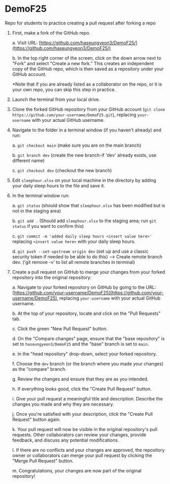 # DemoF25
Repo for students to practice creating a pull request after forking a repo

1. First, make a fork of the GitHub repo.

    a. Visit URL: [https://github.com/haseungyeon3/DemoF25/](https://github.com/haseungyeon3/DemoF25/)

    b. In the top right corner of the screen, click on the down arrow next to "Fork" and select "Create a new fork." This creates an independent copy of the GitHub repo, which is then saved as a repository under your GitHub account.

    *Note that if you are already listed as a collaborator on the repo, or it is your own repo, you can skip this step in practice.
2. Launch the terminal from your local drive.

3. Clone the forked GitHub repository from your GitHub account (`git clone https://github.com/your-username/DemoF25.git`), replacing `your-username` with your actual GitHub username.

5. Navigate to the folder in a terminal window (if you haven't already) and run:

    a. `git checkout main` (make sure you are on the main branch)
    
    b. `git branch dev` (create the new branch-if 'dev' already exists, use different name)
    
    c. `git checkout dev` (checkout the new branch)

6. Edit `sleephour.xlsx` on your local machine in the directory by adding your daily sleep hours to the file and save it.

7. In the terminal window run:

    a. `git status` (should show that `sleephour.xlsx` has been modified but is not in the staging area)
    
    b. `git add .` (Should add `sleephour.xlsx` to the staging area; run `git status` if you want to confirm this)
    
    c. `git commit -m 'added daily sleep hours <insert value here>' ` replacing `<insert value here>` with your daily sleep hours.
    
    d. `git push --set-upstream origin dev` (set up and use a classic security token if needed to be able to do this)
    -->  Create remote branch dev. ('git remove -v' to list all remote branches in terminal)

6. Create a pull request on GitHub to merge your changes from your forked repository into the original repository:

    a. Navigate to your forked repository on GitHub by going to the URL: [https://github.com/your-username/DemoF25](https://github.com/your-username/DemoF25), replacing `your-username` with your actual GitHub username.

    b. At the top of your repository, locate and click on the "Pull Requests" tab.

    c. Click the green "New Pull Request" button.

    d. On the "Compare changes" page, ensure that the "base repository" is set to `haseungyeon3/DemoF25` and the "base" branch is set to `main`.

    e. In the "head repository" drop-down, select your forked repository.

    f. Choose the `dev` branch (or the branch where you made your changes) as the "compare" branch.

    g. Review the changes and ensure that they are as you intended.

    h. If everything looks good, click the "Create Pull Request" button.

    i. Give your pull request a meaningful title and description. Describe the changes you made and why they are necessary.

    j. Once you're satisfied with your description, click the "Create Pull Request" button again.

    k. Your pull request will now be visible in the original repository's pull requests. Other collaborators can review your changes, provide feedback, and discuss any potential modifications.

    l. If there are no conflicts and your changes are approved, the repository owner or collaborators can merge your pull request by clicking the "Merge Pull Request" button.

    m. Congratulations, your changes are now part of the original repository!
